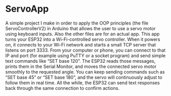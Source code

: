 # ServoApp
A simple project I make in order to apply the OOP principles (the file ServoControllerV2) in Arduino that allows the user to use a servo motor using keyboard inputs. 
Also the other files are for an actual app. 
This app turns your ESP32 into a Wi-Fi-controlled servo controller. When it powers on, it connects to your Wi-Fi network and starts a small TCP server that listens on port 3333. From your computer or phone, you can connect to that IP and port (for example using PuTTY or a socket program) and send simple text commands like “SET base 120”.
The ESP32 reads those messages, prints them in the Serial Monitor, and moves the connected servo motor smoothly to the requested angle. You can keep sending commands such as “SET base 45” or “SET base 180”, and the servo will continuously adjust to follow them in real time. All the while, the ESP32 can send text responses back through the same connection to confirm actions.
